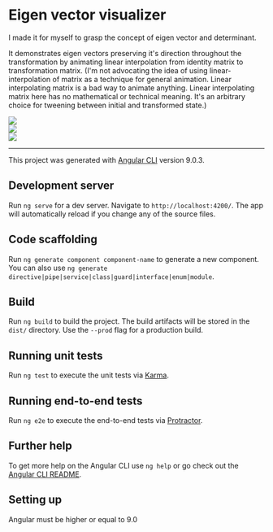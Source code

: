 # Eigen vector visualizer

I made it for myself to grasp the concept of eigen vector and determinant.

It demonstrates eigen vectors preserving it's direction throughout the transformation by animating linear interpolation from identity matrix to transformation matrix. (I'm not advocating the idea of using linear-interpolation of matrix as a technique for general animation. Linear interpolating matrix is a bad way to animate anything. Linear interpolating matrix here has no mathematical or technical meaning. It's an arbitrary choice for tweening between initial and transformed state.)

![](https://raw.githubusercontent.com/ingun37/eigen-visualizer/master/previews/sphere.gif)  
![](https://raw.githubusercontent.com/ingun37/eigen-visualizer/master/previews/urchin.gif)  
![](https://raw.githubusercontent.com/ingun37/eigen-visualizer/master/previews/cube.gif)  

---

This project was generated with [Angular CLI](https://github.com/angular/angular-cli) version 9.0.3.

## Development server

Run `ng serve` for a dev server. Navigate to `http://localhost:4200/`. The app will automatically reload if you change any of the source files.

## Code scaffolding

Run `ng generate component component-name` to generate a new component. You can also use `ng generate directive|pipe|service|class|guard|interface|enum|module`.

## Build

Run `ng build` to build the project. The build artifacts will be stored in the `dist/` directory. Use the `--prod` flag for a production build.

## Running unit tests

Run `ng test` to execute the unit tests via [Karma](https://karma-runner.github.io).

## Running end-to-end tests

Run `ng e2e` to execute the end-to-end tests via [Protractor](http://www.protractortest.org/).

## Further help

To get more help on the Angular CLI use `ng help` or go check out the [Angular CLI README](https://github.com/angular/angular-cli/blob/master/README.md).

## Setting up

Angular must be higher or equal to 9.0
